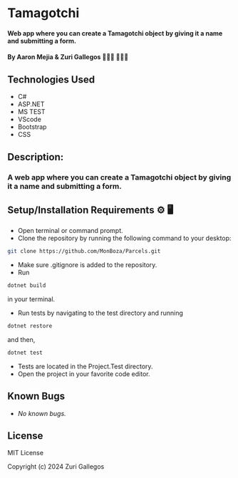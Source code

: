# Tamagotchi

#### Web app where you can create a Tamagotchi object by giving it a name and submitting a form.

#### By Aaron Mejia & Zuri Gallegos 🧑🏼‍💻 👩🏾‍💻

## Technologies Used

* C#
* ASP.NET
* MS TEST
* VScode
* Bootstrap
* CSS


## Description: 
### A web app where you can create a Tamagotchi object by giving it a name and submitting a form.


## Setup/Installation Requirements ⚙️ 🖥️

* Open terminal or command prompt.
* Clone the repository by running the following command to your desktop:

```bash
git clone https://github.com/MonBoza/Parcels.git
```

* Make sure .gitignore is added to the repository.
* Run  

```bash
dotnet build
```

 in your terminal.

* Run tests by navigating to the test directory and running

```bash
dotnet restore
```

 and then,

```bash
dotnet test
```

* Tests are located in the Project.Test directory.
* Open the project in your favorite code editor.



## Known Bugs

* _No known bugs._


## License

MIT License

Copyright (c) 2024 Zuri Gallegos
